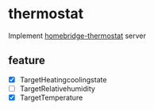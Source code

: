 # thermostat
Implement [homebridge-thermostat](https://github.com/PJCzx/homebridge-thermostat) server

## feature
- [X] TargetHeatingcoolingstate
- [ ] TargetRelativehumidity
- [X] TargetTemperature
